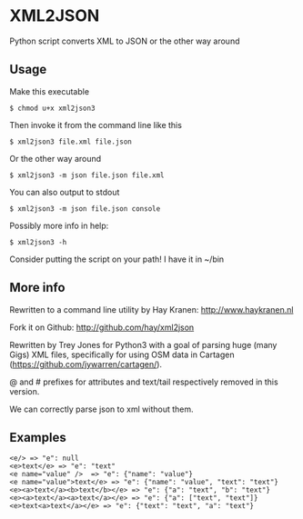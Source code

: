 XML2JSON
========

Python script converts XML to JSON or the other way around

Usage
-----
Make this executable

    $ chmod u+x xml2json3

Then invoke it from the command line like this

    $ xml2json3 file.xml file.json

Or the other way around

    $ xml2json3 -m json file.json file.xml

You can also output to stdout

    $ xml2json3 -m json file.json console

Possibly more info in help:

	$ xml2json3 -h

Consider putting the script on your path!  I have it in ~/bin

More info
---------

Rewritten to a command line utility by Hay Kranen: http://www.haykranen.nl

Fork it on Github: http://github.com/hay/xml2json

Rewritten by Trey Jones for Python3 with a goal of parsing huge (many Gigs) XML files, specifically for using OSM data in Cartagen (https://github.com/jywarren/cartagen/).

@ and # prefixes for attributes and text/tail respectively removed in this version.

We can correctly parse json to xml without them.


Examples
--------

```
<e/> => "e": null
<e>text</e> => "e": "text"
<e name="value" />  => "e": {"name": "value"}
<e name="value">text</e> => "e": {"name": "value", "text": "text"}
<e><a>text</a><b>text</b></e> => "e": {"a": "text", "b": "text"}
<e><a>text</a><a>text</a></e> => "e": {"a": ["text", "text"]}
<e>text<a>text</a></e> => "e": {"text": "text", "a": "text"}
```